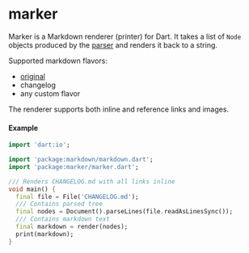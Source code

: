 # marker

Marker is a Markdown renderer (printer) for Dart. It takes a list of `Node` objects produced by
the [parser](https://pub.dartlang.org/packages/markdown) and renders it back to a string.

Supported markdown flavors:
- [original](https://daringfireball.net/projects/markdown/syntax)
- changelog
- any custom flavor

The renderer supports both inline and reference links and images.

#### Example
```dart
import 'dart:io';

import 'package:markdown/markdown.dart';
import 'package:marker/marker.dart';

/// Renders CHANGELOG.md with all links inline
void main() {
  final file = File('CHANGELOG.md');
  /// Contains parsed tree
  final nodes = Document().parseLines(file.readAsLinesSync());
  /// Contains markdown text
  final markdown = render(nodes);
  print(markdown);
}

```
